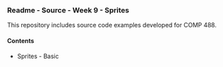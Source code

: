 ### Readme - Source - Week 9 - Sprites

This repository includes source code examples developed for COMP 488.

#### Contents
* Sprites - Basic
